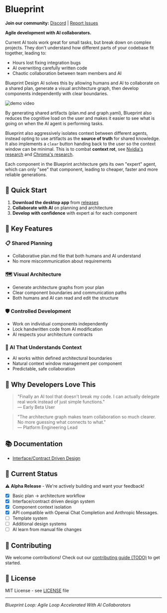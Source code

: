 # Blueprint

**Join our community:** [Discord](https://discord.gg/aT2mYAVVzk) | [Report Issues](https://github.com/BlueprintDesignLab/blueprint/issues)

**Agile development with AI collaborators.**

Current AI tools work great for small tasks, but break down on complex projects. They don't understand how different parts of your codebase fit together, leading to:
- Hours lost fixing integration bugs
- AI overwriting carefully written code  
- Chaotic collaboration between team members and AI

Blueprint Design AI solves this by allowing humans and AI to collaborate on a shared plan, generate a visual architecture graph, then develop components independently with clear boundaries.

![demo video](https://github.com/BlueprintDesignLab/blueprint/blob/main/static/demo.gif)

By generating shared artifacts (plan.md and graph.yaml), Blueprint also reduces the cognitive load on the
user and makes it easier to see what is going on when the AI agent is performing tasks.

Blueprint also aggressively isolates context between different agents, instead opting to
use artifacts as the **source of truth** for shared knowledge. It also implements a `clear`
button handing back to the user so the context window can be minimal. This is to combat
**context rot**, see [Nvidia's research](https://github.com/NVIDIA/RULER) and [Chroma's research](https://research.trychroma.com/context-rot).

Each component in the Blueprint architecture gets its own "expert" agent, which can only
"see" that component, leading to cheaper, faster and more reliable generations.

## 🚀 Quick Start

1. **Download the desktop app** from [releases](https://github.com/BlueprintDesignLab/blueprint/releases)
3. **Collaborate with AI** on planning and architecture
4. **Develop with confidence** with expert ai for each component

## 🎯 Key Features

### 📋 Shared Planning
- Collaborative plan.md file that both humans and AI understand
- No more miscommunication about requirements

### 🗺️ Visual Architecture  
- Generate architecture graphs from your plan
- Clear component boundaries and communication paths
- Both humans and AI can read and edit the structure

### 🛡️ Controlled Development
- Work on individual components independently
- Lock handwritten code from AI modification
- AI respects your architecture contracts

### 🤖 AI That Understands Context
- AI works within defined architectural boundaries
- Natural context window management per component
- Predictable, safe collaboration

## 🌟 Why Developers Love This

> "Finally an AI tool that doesn't break my code. I can actually delegate real work instead of just simple functions."  
> — Early Beta User

> "The architecture graph makes team collaboration so much clearer. No more guessing what connects to what."  
> — Platform Engineering Lead

## 📚 Documentation

- [Interface/Contract Driven Design](docs/interface-contract-dd.md)

## 🚧 Current Status

⚠️ **Alpha Release** - We're actively building and want your feedback!

- [x] Basic plan → architecture workflow  
- [x] Interface/contract driven design system
- [x] Component context isolation
- [x] API compatible with Openai Chat Completion and Anthropic Messages.
- [ ] Template system
- [ ] Additional design systems
- [ ] AI learn from manual file changes

## 🙌 Contributing

We welcome contributions! Check out our [contributing guide (TODO)](CONTRIBUTING.md) to get started.

## 📄 License

MIT License - see [LICENSE](LICENSE) file

---

*Blueprint Loop: Agile Loop Accelerated With AI Collaborators*
